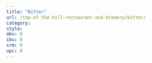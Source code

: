 ```yaml
---
title: "Bitter"
url: /top-of-the-hill-restaurant-and-brewery/bitter/
category: 
style: 
abv: 0
ibu: 0
srm: 0
upc: 0
---
```


